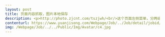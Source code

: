 ```yaml
---                
layout: post       
title: 页面内容抓取，图片本地保存           
description: <p>http://photo.zjcnt.com/tszjwh/<br/>这个页面左侧菜单，分两级，抓去页面右侧内容，图片及对应名称。<br/>图片保存本地，数据用 sqlite 存储。<br/>语言：php<br/> <br/>钱塘风物<br/> <br/>    民乐清音<br/>    评话书艺<br/>    剧种佳汇<br/>    江南舞韵<br/>    民谣古风<br/>    雕琢塑绘<br/>    百工匠意<br/>    传统医药<br/>    游艺竞技<br/>    民俗奇观<br/> <br/>人文化成<br/> <br/>    艺术大师<br/>    文人名士<br/>    经世之师<br/>    学术大家<br/> <br/>意匠天工<br/> <br/>    院团荟萃<br/>    剧院生辉<br/>    群文聚艺<br/>    书海览胜<br/>    名居故地<br/>    博物集成<br/> <br/>胜迹寻踪<br/> <br/>    文化村镇<br/>    文化名城<br/>    革命遗址<br/>    水道桥堤<br/>    村落居民<br/>    书院书楼<br/>    市政坊肆<br/>    窑址矿址<br/>    造像石刻<br/>    伽蓝佛塔<br/>    陵祠墓葬<br/>    旧墙古城<br/>    文化遗址</p>     
contenturl: https://www.yuanjisong.com/Webpage/Job/../Job/detail/jobid/101473      
img: /Webpage/Job/../../Public/Img/Avatar/c4.jpg             
---                 
```

